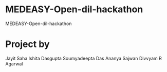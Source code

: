 # MEDEASY-Open-dil-hackathon
MEDEASY-Open-dil-hackathon


# Project by
Jayit Saha
Ishita Dasgupta
Soumyadeepta Das
Ananya Sajwan
Divvyam R Agarwal
